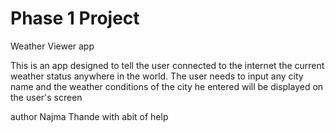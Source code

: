 # Phase 1 Project 
  Weather Viewer app

  This is an app designed to tell the user connected to the internet the current weather status anywhere in the world.
  The user needs to input any city name and the weather conditions of the city he entered will be displayed on the user's screen

  author Najma Thande with abit of help

